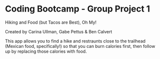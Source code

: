 # Coding Bootcamp -  Group Project 1
Hiking and Food (but Tacos are Best), Oh My!

Created by Carina Ullman, Gabe Pettus & Ben Calvert

This app allows you to find a hike and restraunts close to the trailhead (Mexican food, specifically!) so that you can burn calories first, then follow up by replacing those calories with food.
